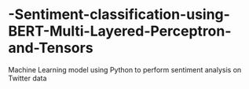 # -Sentiment-classification-using-BERT-Multi-Layered-Perceptron-and-Tensors
Machine Learning model using Python to perform sentiment analysis on Twitter data
